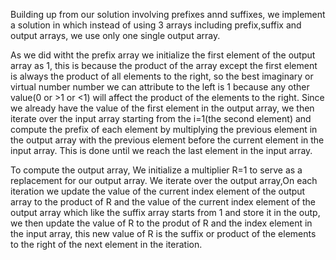 Building up from our solution involving prefixes annd suffixes, we implement a solution in  which instead of using 3 arrays including prefix,suffix and output arrays, we use only one single output array. 

As we did witht the prefix array we initialize the first element of the output array as 1, this is because the product of the array except the first element is always the product of all elements to the right, so the best imaginary or virtual number number we can attribute to the left is 1 because any other value(0 or >1 or <1) will affect the product of the elements to the right. Since we already have the value of the first element in the output array, we then iterate over the input array starting from the i=1(the second element) and compute the prefix of each element by multiplying the previous element in the output array with the previous element before the current element in the input array. This is done until we reach the last element in the input array.

To compute the output array, We initialize a multiplier R=1 to serve as a replacement for our output array. We iterate over the output array,On each iteration we update the value of the current index element of the output array to the product of R and the value of the current index element  of the output array which like the suffix array starts from 1 and store it in the outp, we then update the value of R to the produt of R and the index element in the input array, this new value of R is the suffix or product of the elements to the right of the next element in the iteration.

